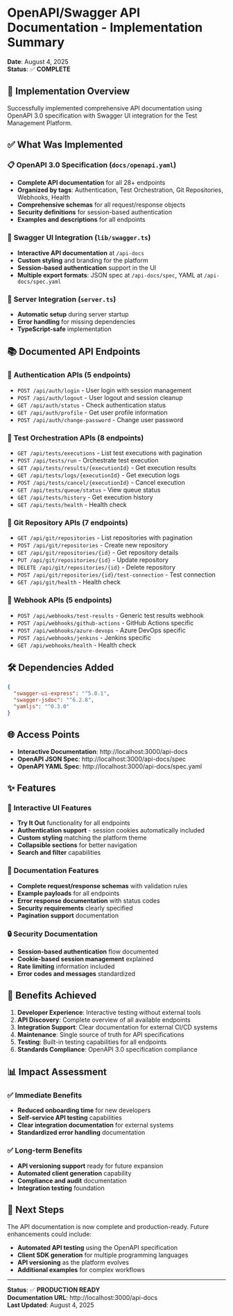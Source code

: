 # OpenAPI/Swagger API Documentation - Implementation Summary

**Date**: August 4, 2025  
**Status**: ✅ **COMPLETE**

## 🎯 Implementation Overview

Successfully implemented comprehensive API documentation using OpenAPI 3.0 specification with Swagger UI integration for the Test Management Platform.

## ✅ **What Was Implemented**

### 📋 **OpenAPI 3.0 Specification** (`docs/openapi.yaml`)
- **Complete API documentation** for all 28+ endpoints
- **Organized by tags**: Authentication, Test Orchestration, Git Repositories, Webhooks, Health
- **Comprehensive schemas** for all request/response objects
- **Security definitions** for session-based authentication
- **Examples and descriptions** for all endpoints

### 🔧 **Swagger UI Integration** (`lib/swagger.ts`)
- **Interactive API documentation** at `/api-docs`
- **Custom styling** and branding for the platform
- **Session-based authentication** support in the UI
- **Multiple export formats**: JSON spec at `/api-docs/spec`, YAML at `/api-docs/spec.yaml`

### 🚀 **Server Integration** (`server.ts`)
- **Automatic setup** during server startup
- **Error handling** for missing dependencies
- **TypeScript-safe** implementation

## 📚 **Documented API Endpoints**

### 🔐 **Authentication APIs** (5 endpoints)
- `POST /api/auth/login` - User login with session management
- `POST /api/auth/logout` - User logout and session cleanup
- `GET /api/auth/status` - Check authentication status
- `GET /api/auth/profile` - Get user profile information
- `POST /api/auth/change-password` - Change user password

### 🧪 **Test Orchestration APIs** (8 endpoints)
- `GET /api/tests/executions` - List test executions with pagination
- `POST /api/tests/run` - Orchestrate test execution
- `GET /api/tests/results/{executionId}` - Get execution results
- `GET /api/tests/logs/{executionId}` - Get execution logs
- `POST /api/tests/cancel/{executionId}` - Cancel execution
- `GET /api/tests/queue/status` - View queue status
- `GET /api/tests/history` - Get execution history
- `GET /api/tests/health` - Health check

### 🔗 **Git Repository APIs** (7 endpoints)
- `GET /api/git/repositories` - List repositories with pagination
- `POST /api/git/repositories` - Create new repository
- `GET /api/git/repositories/{id}` - Get repository details
- `PUT /api/git/repositories/{id}` - Update repository
- `DELETE /api/git/repositories/{id}` - Delete repository
- `POST /api/git/repositories/{id}/test-connection` - Test connection
- `GET /api/git/health` - Health check

### 🔗 **Webhook APIs** (5 endpoints)
- `POST /api/webhooks/test-results` - Generic test results webhook
- `POST /api/webhooks/github-actions` - GitHub Actions specific
- `POST /api/webhooks/azure-devops` - Azure DevOps specific
- `POST /api/webhooks/jenkins` - Jenkins specific
- `GET /api/webhooks/health` - Health check

## 🛠 **Dependencies Added**

```json
{
  "swagger-ui-express": "^5.0.1",
  "swagger-jsdoc": "^6.2.8",
  "yamljs": "^0.3.0"
}
```

## 🌐 **Access Points**

- **Interactive Documentation**: http://localhost:3000/api-docs
- **OpenAPI JSON Spec**: http://localhost:3000/api-docs/spec
- **OpenAPI YAML Spec**: http://localhost:3000/api-docs/spec.yaml

## ✨ **Features**

### 🎨 **Interactive UI Features**
- **Try It Out** functionality for all endpoints
- **Authentication support** - session cookies automatically included
- **Custom styling** matching the platform theme
- **Collapsible sections** for better navigation
- **Search and filter** capabilities

### 📖 **Documentation Features**
- **Complete request/response schemas** with validation rules
- **Example payloads** for all endpoints
- **Error response documentation** with status codes
- **Security requirements** clearly specified
- **Pagination support** documentation

### 🔒 **Security Documentation**
- **Session-based authentication** flow documented
- **Cookie-based session management** explained
- **Rate limiting** information included
- **Error codes and messages** standardized

## 🎯 **Benefits Achieved**

1. **Developer Experience**: Interactive testing without external tools
2. **API Discovery**: Complete overview of all available endpoints
3. **Integration Support**: Clear documentation for external CI/CD systems
4. **Maintenance**: Single source of truth for API specifications
5. **Testing**: Built-in testing capabilities for all endpoints
6. **Standards Compliance**: OpenAPI 3.0 specification compliance

## 📊 **Impact Assessment**

### ✅ **Immediate Benefits**
- **Reduced onboarding time** for new developers
- **Self-service API testing** capabilities
- **Clear integration documentation** for external systems
- **Standardized error handling** documentation

### ✅ **Long-term Benefits**
- **API versioning support** ready for future expansion
- **Automated client generation** capability
- **Compliance and audit** documentation
- **Integration testing** foundation

## 🚀 **Next Steps**

The API documentation is now complete and production-ready. Future enhancements could include:

- **Automated API testing** using the OpenAPI specification
- **Client SDK generation** for multiple programming languages
- **API versioning** as the platform evolves
- **Additional examples** for complex workflows

---

**Status**: ✅ **PRODUCTION READY**  
**Documentation URL**: http://localhost:3000/api-docs  
**Last Updated**: August 4, 2025
